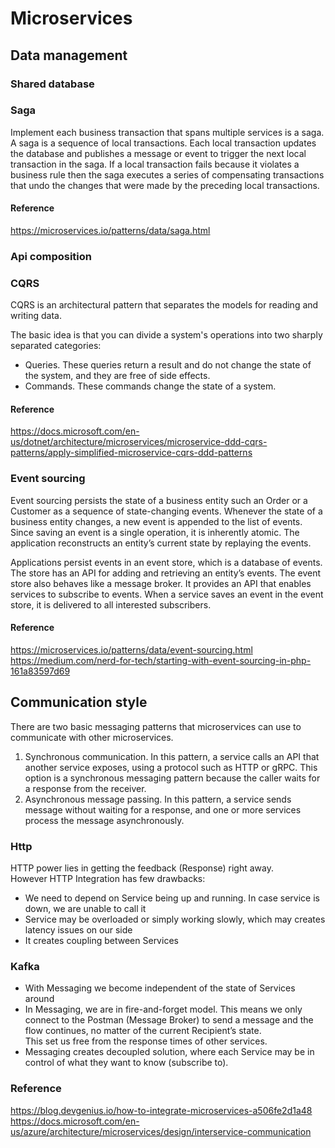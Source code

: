 # Microservices

## Data management

### Shared database

### Saga

Implement each business transaction that spans multiple services is a saga. A saga is a sequence of local transactions. Each local transaction updates the database and publishes a message or event to trigger the next local transaction in the saga. If a local transaction fails because it violates a business rule then the saga executes a series of compensating transactions that undo the changes that were made by the preceding local transactions.

#### Reference
https://microservices.io/patterns/data/saga.html

### Api composition

### CQRS

CQRS is an architectural pattern that separates the models for reading and writing data.  

The basic idea is that you can divide a system's operations into two sharply separated categories:  
- Queries. These queries return a result and do not change the state of the system, and they are free of side effects.
- Commands. These commands change the state of a system.

#### Reference

https://docs.microsoft.com/en-us/dotnet/architecture/microservices/microservice-ddd-cqrs-patterns/apply-simplified-microservice-cqrs-ddd-patterns  

### Event sourcing

Event sourcing persists the state of a business entity such an Order or a Customer as a sequence of state-changing events. Whenever the state of a business entity changes, a new event is appended to the list of events. Since saving an event is a single operation, it is inherently atomic. The application reconstructs an entity’s current state by replaying the events.

Applications persist events in an event store, which is a database of events. The store has an API for adding and retrieving an entity’s events. The event store also behaves like a message broker. It provides an API that enables services to subscribe to events. When a service saves an event in the event store, it is delivered to all interested subscribers.

#### Reference

https://microservices.io/patterns/data/event-sourcing.html  
https://medium.com/nerd-for-tech/starting-with-event-sourcing-in-php-161a83597d69

## Communication style

There are two basic messaging patterns that microservices can use to communicate with other microservices.  
1. Synchronous communication. In this pattern, a service calls an API that another service exposes, using a protocol such as HTTP or gRPC. This option is a synchronous messaging pattern because the caller waits for a response from the receiver.
2. Asynchronous message passing. In this pattern, a service sends message without waiting for a response, and one or more services process the message asynchronously.

### Http

HTTP power lies in getting the feedback (Response) right away.  
However HTTP Integration has few drawbacks:
- We need to depend on Service being up and running. In case service is down, we are unable to call it
- Service may be overloaded or simply working slowly, which may creates latency issues on our side
- It creates coupling between Services

### Kafka

- With Messaging we become independent of the state of Services around
- In Messaging, we are in fire-and-forget model. This means we only connect to the Postman (Message Broker) to send a message and the flow continues, no matter of the current Recipient’s state.  
This set us free from the response times of other services.
- Messaging creates decoupled solution, where each Service may be in control of what they want to know (subscribe to).

### Reference
https://blog.devgenius.io/how-to-integrate-microservices-a506fe2d1a48  
https://docs.microsoft.com/en-us/azure/architecture/microservices/design/interservice-communication
